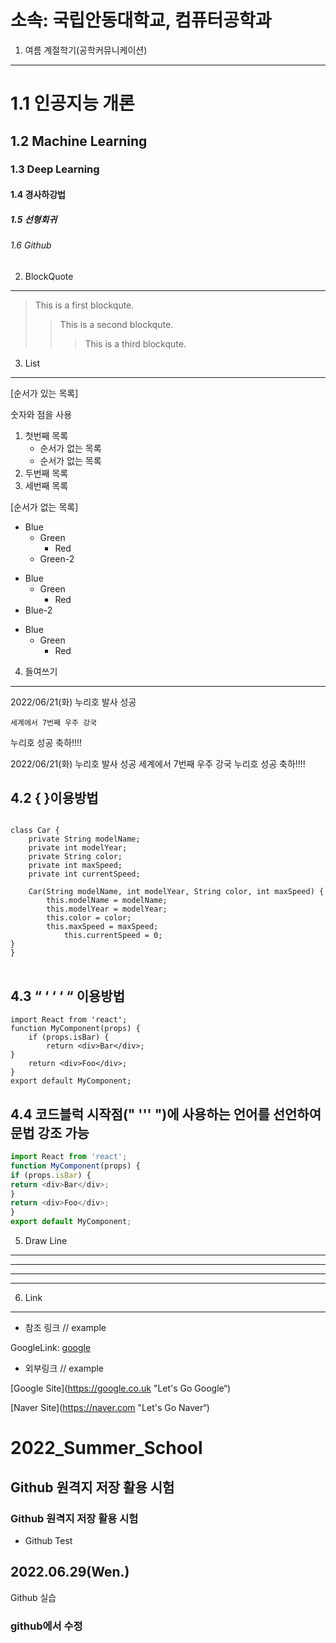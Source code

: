 소속: 국립안동대학교, 컴퓨터공학과
========================
1. 여름 계절학기(공학커뮤니케이션)
---------------------------------------
# 1.1 인공지능 개론
## 1.2 Machine Learning
### 1.3  Deep Learning
#### 1.4 경사하강법
##### 1.5 선형회귀
###### 1.6 Github

2. BlockQuote
----------------------------------------
> This is a first blockqute.
>	> This is a second blockqute.
>	>	> This is a third blockqute.

3. List
------------------------------------------------
[순서가 있는 목록]

숫자와 점을 사용

1. 첫번째 목록
	- 순서가 없는 목록
	- 순서가 없는 목록
1. 두번째 목록
1. 세번째 목록

[순서가 없는 목록]
* Blue
	* Green
		* Red
	* Green-2
+ Blue
	+ Green
		+ Red
+ Blue-2
- Blue
	- Green
		- Red

4. 들여쓰기
---------------------------------------

2022/06/21(화) 누리호 발사 성공

	세계에서 7번째 우주 강국

누리호 성공 축하!!!! 


2022/06/21(화) 누리호 발사 성공
	세계에서 7번째 우주 강국
누리호 성공 축하!!!! 

## 4.2 {  }이용방법

<pre>
<code>
class Car {
	private String modelName;
	private int modelYear;
	private String color;
	private int maxSpeed;
	private int currentSpeed;

	Car(String modelName, int modelYear, String color, int maxSpeed) {
		this.modelName = modelName;
		this.modelYear = modelYear;
		this.color = color;
		this.maxSpeed = maxSpeed;
			this.currentSpeed = 0;
}
}
</code>
</pre>

## 4.3 “ ‘ ‘ ‘ “ 이용방법

```
import React from 'react';
function MyComponent(props) {
	if (props.isBar) {
		return <div>Bar</div>;
}
	return <div>Foo</div>;
}
export default MyComponent;
```
## 4.4 코드블럭 시작점(" ''' ")에 사용하는 언어를 선언하여 문법 강조 가능

``` js
import React from 'react';
function MyComponent(props) {
if (props.isBar) {
return <div>Bar</div>;
}
return <div>Foo</div>;
}
export default MyComponent;
```

5. Draw Line
---------------------------------

* * *

-------

*************

6. Link
-----------------------------------
* 참조 링크
// example

GoogleLink: [google][googlelink]

[googlelink]: https://google.co.uk "Let's Go Google"

* 외부링크
// example

[Google Site](https://google.co.uk "Let's Go Google“)

[Naver Site](https://naver.com "Let's Go Naver“)













# 2022_Summer_School
## Github 원격지 저장 활용 시험
### Github 원격지 저장 활용 시험
* Github Test
## 2022.06.29(Wen.)
Github 실습
### github에서 수정
